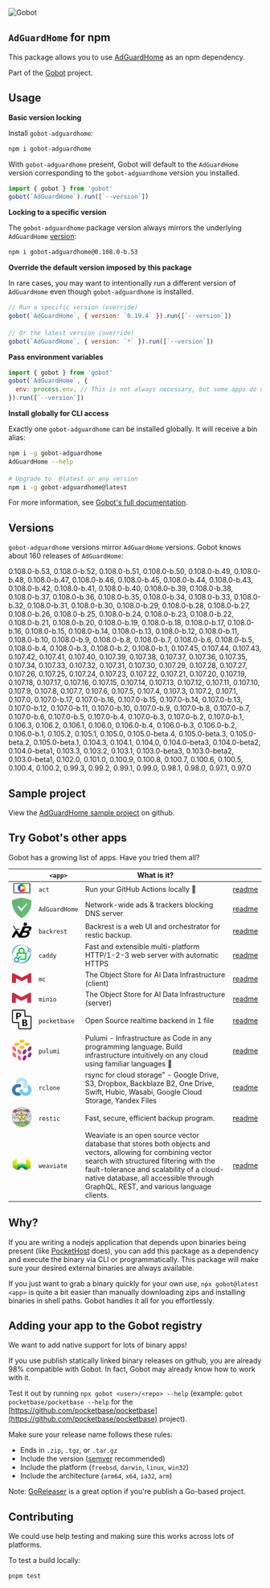 ![Gobot](https://raw.githubusercontent.com/benallfree/gobot/v1.0.0-alpha.20/assets/gobot-banner-300x.png)

## `AdGuardHome` for npm

This package allows you to use [AdGuardHome](https://adguard.com/adguard-home.html) as an npm dependency.

Part of the [Gobot](https://www.npmjs.com/package/gobot) project.

## Usage

**Basic version locking**

Install `gobot-adguardhome`:

```bash
npm i gobot-adguardhome
```

With `gobot-adguardhome` present, Gobot will default to the `AdGuardHome` version corresponding to the `gobot-adguardhome` version you installed.

```js
import { gobot } from 'gobot'
gobot(`AdGuardHome`).run([`--version`])
```

**Locking to a specific version**

The `gobot-adguardhome` package version always mirrors the underlying `AdGuardHome` [version](#known-versions):

```bash
npm i gobot-adguardhome@0.108.0-b.53
```

**Override the default version imposed by this package**

In rare cases, you may want to intentionally run a different version of `AdGuardHome` even though `gobot-adguardhome` is installed.

```js
// Run a specific version (override)
gobot(`AdGuardHome`, { version: `0.19.4` }).run([`--version`])

// Or the latest version (override)
gobot(`AdGuardHome`, { version: `*` }).run([`--version`])
```

**Pass environment variables**

```js
import { gobot } from 'gobot'
gobot(`AdGuardHome`, {
  env: process.env, // This is not always necessary, but some apps do need it
}).run([`--version`])
```

**Install globally for CLI access**

Exactly one `gobot-adguardhome` can be installed globally. It will receive a bin alias:

```bash
npm i -g gobot-adguardhome
AdGuardHome --help

# Upgrade to  @latest or any version
npm i -g gobot-adguardhome@latest
```

For more information, see [Gobot's full documentation](https://github.com/benallfree/gobot).



## Versions

`gobot-adguardhome` versions mirror `AdGuardHome` versions. Gobot knows about 160 releases of `AdGuardHome`:

0.108.0-b.53, 0.108.0-b.52, 0.108.0-b.51, 0.108.0-b.50, 0.108.0-b.49, 0.108.0-b.48, 0.108.0-b.47, 0.108.0-b.46, 0.108.0-b.45, 0.108.0-b.44, 0.108.0-b.43, 0.108.0-b.42, 0.108.0-b.41, 0.108.0-b.40, 0.108.0-b.39, 0.108.0-b.38, 0.108.0-b.37, 0.108.0-b.36, 0.108.0-b.35, 0.108.0-b.34, 0.108.0-b.33, 0.108.0-b.32, 0.108.0-b.31, 0.108.0-b.30, 0.108.0-b.29, 0.108.0-b.28, 0.108.0-b.27, 0.108.0-b.26, 0.108.0-b.25, 0.108.0-b.24, 0.108.0-b.23, 0.108.0-b.22, 0.108.0-b.21, 0.108.0-b.20, 0.108.0-b.19, 0.108.0-b.18, 0.108.0-b.17, 0.108.0-b.16, 0.108.0-b.15, 0.108.0-b.14, 0.108.0-b.13, 0.108.0-b.12, 0.108.0-b.11, 0.108.0-b.10, 0.108.0-b.9, 0.108.0-b.8, 0.108.0-b.7, 0.108.0-b.6, 0.108.0-b.5, 0.108.0-b.4, 0.108.0-b.3, 0.108.0-b.2, 0.108.0-b.1, 0.107.45, 0.107.44, 0.107.43, 0.107.42, 0.107.41, 0.107.40, 0.107.39, 0.107.38, 0.107.37, 0.107.36, 0.107.35, 0.107.34, 0.107.33, 0.107.32, 0.107.31, 0.107.30, 0.107.29, 0.107.28, 0.107.27, 0.107.26, 0.107.25, 0.107.24, 0.107.23, 0.107.22, 0.107.21, 0.107.20, 0.107.19, 0.107.18, 0.107.17, 0.107.16, 0.107.15, 0.107.14, 0.107.13, 0.107.12, 0.107.11, 0.107.10, 0.107.9, 0.107.8, 0.107.7, 0.107.6, 0.107.5, 0.107.4, 0.107.3, 0.107.2, 0.107.1, 0.107.0, 0.107.0-b.17, 0.107.0-b.16, 0.107.0-b.15, 0.107.0-b.14, 0.107.0-b.13, 0.107.0-b.12, 0.107.0-b.11, 0.107.0-b.10, 0.107.0-b.9, 0.107.0-b.8, 0.107.0-b.7, 0.107.0-b.6, 0.107.0-b.5, 0.107.0-b.4, 0.107.0-b.3, 0.107.0-b.2, 0.107.0-b.1, 0.106.3, 0.106.2, 0.106.1, 0.106.0, 0.106.0-b.4, 0.106.0-b.3, 0.106.0-b.2, 0.106.0-b.1, 0.105.2, 0.105.1, 0.105.0, 0.105.0-beta.4, 0.105.0-beta.3, 0.105.0-beta.2, 0.105.0-beta.1, 0.104.3, 0.104.1, 0.104.0, 0.104.0-beta3, 0.104.0-beta2, 0.104.0-beta1, 0.103.3, 0.103.2, 0.103.1, 0.103.0-beta3, 0.103.0-beta2, 0.103.0-beta1, 0.102.0, 0.101.0, 0.100.9, 0.100.8, 0.100.7, 0.100.6, 0.100.5, 0.100.4, 0.100.2, 0.99.3, 0.99.2, 0.99.1, 0.99.0, 0.98.1, 0.98.0, 0.97.1, 0.97.0

## Sample project

View the [AdGuardHome sample project](https://github.com/benallfree/gobot/tree/v1.0.0-alpha.20/src/apps/AdGuardHome/sample-project) on github.

## Try Gobot's other apps

Gobot has a growing list of apps. Have you tried them all?

| &nbsp;&nbsp;&nbsp;&nbsp;&nbsp;&nbsp;&nbsp;&nbsp;&nbsp;&nbsp;                                                                                              | `<app>`       | What is it?                                                                                                                                                                                                                                                                              |                                                           |
| --------------------------------------------------------------------------------------------------------------------------------------------------------- | ------------- | ---------------------------------------------------------------------------------------------------------------------------------------------------------------------------------------------------------------------------------------------------------------------------------------- | --------------------------------------------------------- |
| [<img src="https://raw.githubusercontent.com/benallfree/gobot/v1.0.0-alpha.20/src/apps/act/logo-50x.png">](https://nektosact.com/)                        | `act`         | Run your GitHub Actions locally 🚀                                                                                                                                                                                                                                                       | [readme](https://www.npmjs.com/package/gobot-act)         |
| [<img src="https://raw.githubusercontent.com/benallfree/gobot/v1.0.0-alpha.20/src/apps/AdGuardHome/logo-50x.png">](https://adguard.com/adguard-home.html) | `AdGuardHome` | Network-wide ads & trackers blocking DNS server                                                                                                                                                                                                                                          | [readme](https://www.npmjs.com/package/gobot-adguardhome) |
| [<img src="https://raw.githubusercontent.com/benallfree/gobot/v1.0.0-alpha.20/src/apps/backrest/logo-50x.png">](https://github.com/garethgeorge/backrest) | `backrest`    | Backrest is a web UI and orchestrator for restic backup.                                                                                                                                                                                                                                 | [readme](https://www.npmjs.com/package/gobot-backrest)    |
| [<img src="https://raw.githubusercontent.com/benallfree/gobot/v1.0.0-alpha.20/src/apps/caddy/logo-50x.png">](https://caddyserver.com/)                    | `caddy`       | Fast and extensible multi-platform HTTP/1-2-3 web server with automatic HTTPS                                                                                                                                                                                                            | [readme](https://www.npmjs.com/package/gobot-caddy)       |
| [<img src="https://raw.githubusercontent.com/benallfree/gobot/v1.0.0-alpha.20/src/apps/mc/logo-50x.png">](https://min.io)                                 | `mc`          | The Object Store for AI Data Infrastructure (client)                                                                                                                                                                                                                                     | [readme](https://www.npmjs.com/package/gobot-mc)          |
| [<img src="https://raw.githubusercontent.com/benallfree/gobot/v1.0.0-alpha.20/src/apps/minio/logo-50x.png">](https://min.io)                              | `minio`       | The Object Store for AI Data Infrastructure (server)                                                                                                                                                                                                                                     | [readme](https://www.npmjs.com/package/gobot-minio)       |
| [<img src="https://raw.githubusercontent.com/benallfree/gobot/v1.0.0-alpha.20/src/apps/pocketbase/logo-50x.png">](https://pocketbase.io)                  | `pocketbase`  | Open Source realtime backend in 1 file                                                                                                                                                                                                                                                   | [readme](https://www.npmjs.com/package/gobot-pocketbase)  |
| [<img src="https://raw.githubusercontent.com/benallfree/gobot/v1.0.0-alpha.20/src/apps/pulumi/logo-50x.png">](https://www.pulumi.com)                     | `pulumi`      | Pulumi - Infrastructure as Code in any programming language. Build infrastructure intuitively on any cloud using familiar languages 🚀                                                                                                                                                   | [readme](https://www.npmjs.com/package/gobot-pulumi)      |
| [<img src="https://raw.githubusercontent.com/benallfree/gobot/v1.0.0-alpha.20/src/apps/rclone/logo-50x.png">](https://rclone.org/)                        | `rclone`      | rsync for cloud storage" - Google Drive, S3, Dropbox, Backblaze B2, One Drive, Swift, Hubic, Wasabi, Google Cloud Storage, Yandex Files                                                                                                                                                  | [readme](https://www.npmjs.com/package/gobot-rclone)      |
| [<img src="https://raw.githubusercontent.com/benallfree/gobot/v1.0.0-alpha.20/src/apps/restic/logo-50x.png">](https://restic.net/)                        | `restic`      | Fast, secure, efficient backup program.                                                                                                                                                                                                                                                  | [readme](https://www.npmjs.com/package/gobot-restic)      |
| [<img src="https://raw.githubusercontent.com/benallfree/gobot/v1.0.0-alpha.20/src/apps/weaviate/logo-50x.png">](https://weaviate.io)                      | `weaviate`    | Weaviate is an open source vector database that stores both objects and vectors, allowing for combining vector search with structured filtering with the fault-tolerance and scalability of a cloud-native database, all accessible through GraphQL, REST, and various language clients. | [readme](https://www.npmjs.com/package/gobot-weaviate)    |

## Why?

If you are writing a nodejs application that depends upon binaries being present (like [PocketHost](https://github.com/pockethost/pockethost) does), you can add this package as a dependency and execute the binary via CLI or programmatically. This package will make sure your desired external binaries are always available.

If you just want to grab a binary quickly for your own use, `npx gobot@latest <app>` is quite a bit easier than manually downloading zips and installing binaries in shell paths. Gobot handles it all for you effortlessly.

## Adding your app to the Gobot registry

We want to add native support for lots of binary apps!

If you use publish statically linked binary releases on github, you are already 98% compatible with Gobot. In fact, Gobot may already know how to work with it.

Test it out by running `npx gobot <user>/<repo> --help` (example: `gobot pocketbase/pocketbase --help` for the [https://github.com/pocketbase/pocketbase](https://github.com/pocketbase/pocketbase) project).

Make sure your release name follows these rules:

- Ends in `.zip`, `.tgz`, or `.tar.gz`
- Include the version ([semver](https://semver.org) recommended)
- Include the platform (`freebsd`, `darwin`, `linux`, `win32`)
- Include the architecture (`arm64`, `x64`, `ia32`, `arm`)

Note: [GoReleaser](https://goreleaser.com/) is a great option if you're publish a Go-based project.

## Contributing

We could use help testing and making sure this works across lots of platforms.

To test a build locally:

```bash
pnpm test
```

